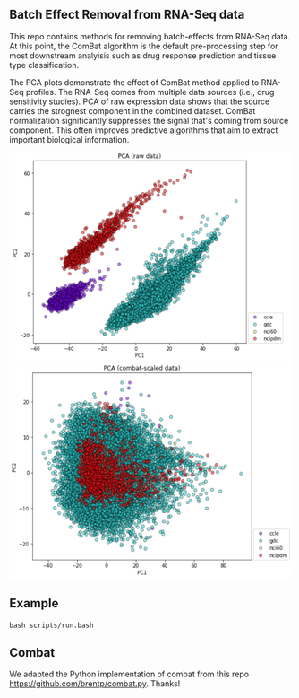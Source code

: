 ## Batch Effect Removal from RNA-Seq data
This repo contains methods for removing batch-effects from RNA-Seq data.
At this point, the ComBat algorithm is the default pre-processing step for most downstream analyisis such as drug response prediction and tissue type classification.

The PCA plots demonstrate the effect of ComBat method applied to RNA-Seq profiles. 
The RNA-Seq comes from multiple data sources (i.e., drug sensitivity studies).
PCA of raw expression data shows that the source carries the strognest component in the combined dataset.
ComBat normalization significantly suppresses the signal that's coming from source component.
This often improves predictive algorithms that aim to extract important biological information.

<img src="README/Raw_RNASeq.png">

<img src="README/ComBat_RNASeq.png">

## Example
```shell
bash scripts/run.bash
```

## Combat
We adapted the Python implementation of combat from this repo https://github.com/brentp/combat.py. Thanks!
